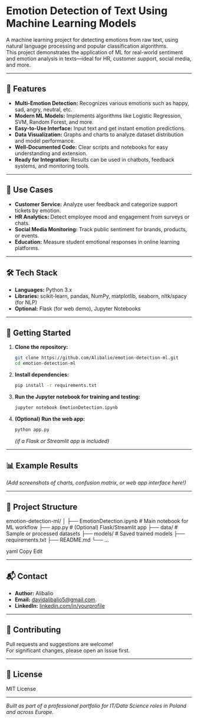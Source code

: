 # Emotion Detection of Text Using Machine Learning Models

A machine learning project for detecting emotions from raw text, using natural language processing and popular classification algorithms.  
This project demonstrates the application of ML for real-world sentiment and emotion analysis in texts—ideal for HR, customer support, social media, and more.

---

## 🚀 Features

- **Multi-Emotion Detection:** Recognizes various emotions such as happy, sad, angry, neutral, etc.
- **Modern ML Models:** Implements algorithms like Logistic Regression, SVM, Random Forest, and more.
- **Easy-to-Use Interface:** Input text and get instant emotion predictions.
- **Data Visualization:** Graphs and charts to analyze dataset distribution and model performance.
- **Well-Documented Code:** Clear scripts and notebooks for easy understanding and extension.
- **Ready for Integration:** Results can be used in chatbots, feedback systems, and monitoring tools.

---

## 🎯 Use Cases

- **Customer Service:** Analyze user feedback and categorize support tickets by emotion.
- **HR Analytics:** Detect employee mood and engagement from surveys or chats.
- **Social Media Monitoring:** Track public sentiment for brands, products, or events.
- **Education:** Measure student emotional responses in online learning platforms.

---

## 🛠️ Tech Stack

- **Languages:** Python 3.x
- **Libraries:** scikit-learn, pandas, NumPy, matplotlib, seaborn, nltk/spacy (for NLP)
- **Optional:** Flask (for web demo), Jupyter Notebooks

---

## 🏁 Getting Started

1. **Clone the repository:**
    ```bash
    git clone https://github.com/Alibalio/emotion-detection-ml.git
    cd emotion-detection-ml
    ```

2. **Install dependencies:**
    ```bash
    pip install -r requirements.txt
    ```

3. **Run the Jupyter notebook for training and testing:**
    ```bash
    jupyter notebook EmotionDetection.ipynb
    ```

4. **(Optional) Run the web app:**
    ```bash
    python app.py
    ```
    *(if a Flask or Streamlit app is included)*

---

## 📊 Example Results

*(Add screenshots of charts, confusion matrix, or web app interface here!)*

---

## 📁 Project Structure

emotion-detection-ml/
│
├── EmotionDetection.ipynb # Main notebook for ML workflow
├── app.py # (Optional) Flask/Streamlit app
├── data/ # Sample or processed datasets
├── models/ # Saved trained models
├── requirements.txt
├── README.md
└── ...

yaml
Copy
Edit

---

## 📬 Contact

- **Author:** Alibalio
- **Email:** davidalibalio5@gmail.com.
- **LinkedIn:** [linkedin.com/in/yourprofile](https://linkedin.com/in/yourprofile)

---

## 🤝 Contributing

Pull requests and suggestions are welcome!  
For significant changes, please open an issue first.

---

## 📄 License

MIT License

---

*Built as part of a professional portfolio for IT/Data Science roles in Poland and across Europe.*

